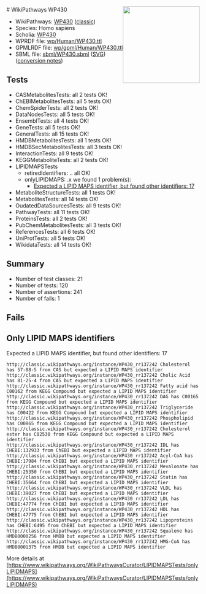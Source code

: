 <img style="float: right; width: 200px" src="https://upload.wikimedia.org/wikipedia/commons/thumb/8/83/Wplogo_with_text_500.png/640px-Wplogo_with_text_500.png" />
# WikiPathways WP430

* WikiPathways: [WP430](https://wikipathways.org/pathways/WP430) ([classic](https://classic.wikipathways.org/instance/WP430))
* Species: Homo sapiens
* Scholia: [WP430](https://scholia.toolforge.org/wikipathways/WP430)
* WPRDF file: [wp/Human/WP430.ttl](../wp/Human/WP430.ttl)
* GPMLRDF file: [wp/gpml/Human/WP430.ttl](../wp/gpml/Human/WP430.ttl)
* SBML file: [sbml/WP430.sbml](../sbml/WP430.sbml) ([SVG](../sbml/WP430.svg)) ([conversion notes](../sbml/WP430.txt))

## Tests
* CASMetabolitesTests: all 2 tests OK!
* ChEBIMetabolitesTests: all 5 tests OK!
* ChemSpiderTests: all 2 tests OK!
* DataNodesTests: all 5 tests OK!
* EnsemblTests: all 4 tests OK!
* GeneTests: all 5 tests OK!
* GeneralTests: all 15 tests OK!
* HMDBMetabolitesTests: all 1 tests OK!
* HMDBSecMetabolitesTests: all 3 tests OK!
* InteractionTests: all 9 tests OK!
* KEGGMetaboliteTests: all 2 tests OK!
* LIPIDMAPSTests
    * retiredIdentifiers: .. all OK!
    * onlyLIPIDMAPS: .x we found 1 problem(s):
        * [Expected a LIPID MAPS identifier, but found other identifiers: 17](#d0bfb67f)
* MetaboliteStructureTests: all 1 tests OK!
* MetabolitesTests: all 14 tests OK!
* OudatedDataSourcesTests: all 9 tests OK!
* PathwayTests: all 11 tests OK!
* ProteinsTests: all 2 tests OK!
* PubChemMetabolitesTests: all 3 tests OK!
* ReferencesTests: all 6 tests OK!
* UniProtTests: all 5 tests OK!
* WikidataTests: all 14 tests OK!


## Summary

* Number of test classes: 21
* Number of tests: 120
* Number of assertions: 241
* Number of fails: 1

## Fails

<a name="d0bfb67f" />

## Only LIPID MAPS identifiers

Expected a LIPID MAPS identifier, but found other identifiers: 17
```
http://classic.wikipathways.org/instance/WP430_rr137242 Cholesterol has 57-88-5 from CAS but expected a LIPID MAPS identifier
http://classic.wikipathways.org/instance/WP430_rr137242 Cholic Acid has 81-25-4 from CAS but expected a LIPID MAPS identifier
http://classic.wikipathways.org/instance/WP430_rr137242 Fatty acid has C00162 from KEGG Compound but expected a LIPID MAPS identifier
http://classic.wikipathways.org/instance/WP430_rr137242 DAG has C00165 from KEGG Compound but expected a LIPID MAPS identifier
http://classic.wikipathways.org/instance/WP430_rr137242 Triglyceride has C00422 from KEGG Compound but expected a LIPID MAPS identifier
http://classic.wikipathways.org/instance/WP430_rr137242 Phospholipid has C00865 from KEGG Compound but expected a LIPID MAPS identifier
http://classic.wikipathways.org/instance/WP430_rr137242 Cholesterol ester has C02530 from KEGG Compound but expected a LIPID MAPS identifier
http://classic.wikipathways.org/instance/WP430_rr137242 IDL has CHEBI:132933 from ChEBI but expected a LIPID MAPS identifier
http://classic.wikipathways.org/instance/WP430_rr137242 Acyl-CoA has CHEBI:17984 from ChEBI but expected a LIPID MAPS identifier
http://classic.wikipathways.org/instance/WP430_rr137242 Mevalonate has CHEBI:25350 from ChEBI but expected a LIPID MAPS identifier
http://classic.wikipathways.org/instance/WP430_rr137242 Statin has CHEBI:35664 from ChEBI but expected a LIPID MAPS identifier
http://classic.wikipathways.org/instance/WP430_rr137242 VLDL has CHEBI:39027 from ChEBI but expected a LIPID MAPS identifier
http://classic.wikipathways.org/instance/WP430_rr137242 LDL has CHEBI:47774 from ChEBI but expected a LIPID MAPS identifier
http://classic.wikipathways.org/instance/WP430_rr137242 HDL has CHEBI:47775 from ChEBI but expected a LIPID MAPS identifier
http://classic.wikipathways.org/instance/WP430_rr137242 Lipoproteins has CHEBI:6495 from ChEBI but expected a LIPID MAPS identifier
http://classic.wikipathways.org/instance/WP430_rr137242 Squalene has HMDB0000256 from HMDB but expected a LIPID MAPS identifier
http://classic.wikipathways.org/instance/WP430_rr137242 HMG-CoA has HMDB0001375 from HMDB but expected a LIPID MAPS identifier
```

More details at [https://www.wikipathways.org/WikiPathwaysCurator/LIPIDMAPSTests/onlyLIPIDMAPS](https://www.wikipathways.org/WikiPathwaysCurator/LIPIDMAPSTests/onlyLIPIDMAPS)

